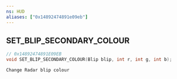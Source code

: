 ```yaml
---
ns: HUD
aliases: ["0x14892474891e09eb"]
---
```

## SET_BLIP_SECONDARY_COLOUR

```c
// 0x14892474891E09EB
void SET_BLIP_SECONDARY_COLOUR(Blip blip, int r, int g, int b);
```

```
Change Radar blip colour
```
